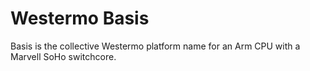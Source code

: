 Westermo Basis
==============

Basis is the collective Westermo platform name for an Arm CPU with a
Marvell SoHo switchcore.

